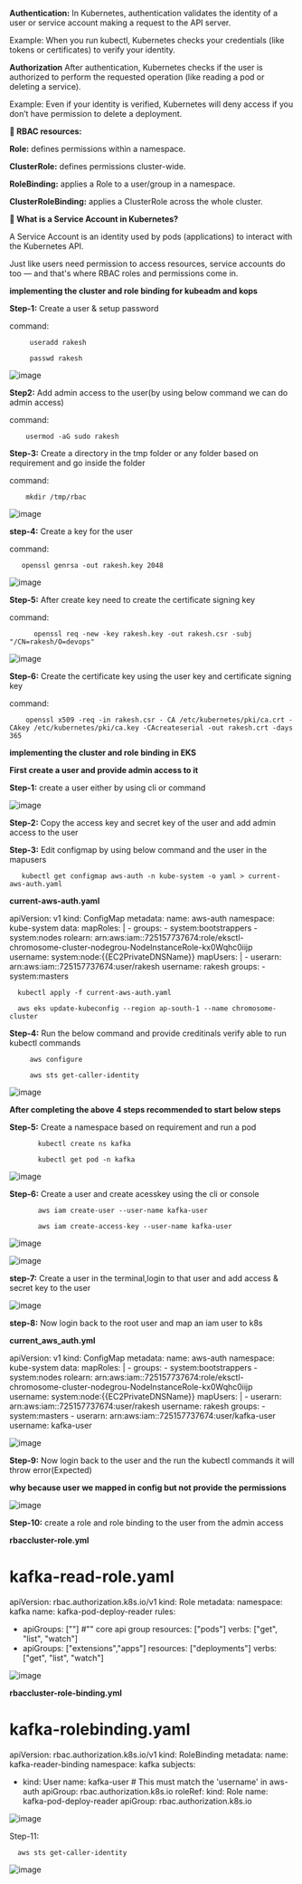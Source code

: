 
**Authentication:** In Kubernetes, authentication validates the identity of a user or service account making a request to the API server.

Example: When you run kubectl, Kubernetes checks your credentials (like tokens or certificates) to verify your identity.

**Authorization** After authentication, Kubernetes checks if the user is authorized to perform the requested operation (like reading a pod or deleting a service).

Example: Even if your identity is verified, Kubernetes will deny access if you don’t have permission to delete a deployment.

**📁 RBAC resources:**

**Role:** defines permissions within a namespace.

**ClusterRole:** defines permissions cluster-wide.

**RoleBinding:** applies a Role to a user/group in a namespace.

**ClusterRoleBinding:** applies a ClusterRole across the whole cluster.

**🤖 What is a Service Account in Kubernetes?**

A Service Account is an identity used by pods (applications) to interact with the Kubernetes API.

Just like users need permission to access resources, service accounts do too — and that's where RBAC roles and permissions come in.

**implementing the cluster and role binding for kubeadm and kops**

**Step-1:** Create a user & setup  password

command:  
        
         useradd rakesh 
         
         passwd rakesh

![image](https://github.com/user-attachments/assets/4e9c0875-6191-4b85-9120-293f33929dd2)

**Step2:** Add admin access to the user(by using below command we can do admin access)

command:

        usermod -aG sudo rakesh

**Step-3:** Create a directory in the tmp folder or any folder based on requirement and go inside the folder

command:

        mkdir /tmp/rbac

![image](https://github.com/user-attachments/assets/a1afe566-a263-454d-a981-e40bbdb2de2c)


**step-4:** Create a key for the user 

command:

       openssl genrsa -out rakesh.key 2048

![image](https://github.com/user-attachments/assets/54437390-e651-415d-a6e2-1a273f9abeb2)

**Step-5:** After create key need to create the certificate signing key
       
command:

          openssl req -new -key rakesh.key -out rakesh.csr -subj "/CN=rakesh/O=devops"

![image](https://github.com/user-attachments/assets/123ef10a-9967-4284-acb6-823be7d8c480)

**Step-6:** Create the certificate key using the user key and certificate signing key

command:

        openssl x509 -req -in rakesh.csr - CA /etc/kubernetes/pki/ca.crt -CAkey /etc/kubernetes/pki/ca.key -CAcreateserial -out rakesh.crt -days 365

**implementing the cluster and role binding in EKS**

  **First create a user and provide admin access to it**

**Step-1:** create a user either by using cli or command

![image](https://github.com/user-attachments/assets/2b0e23b1-7b64-4532-97c0-70c4e6676302)

**Step-2:** Copy the access key and secret key of the user and add admin access to the user

**Step-3:** Edit configmap by using below command and the user in the mapusers

       kubectl get configmap aws-auth -n kube-system -o yaml > current-aws-auth.yaml

**current-aws-auth.yaml**

apiVersion: v1
kind: ConfigMap
metadata:
  name: aws-auth
  namespace: kube-system
data:
  mapRoles: |
    - groups:
      - system:bootstrappers
      - system:nodes
      rolearn: arn:aws:iam::725157737674:role/eksctl-chromosome-cluster-nodegrou-NodeInstanceRole-kx0Wqhc0iijp
      username: system:node:{{EC2PrivateDNSName}}
  mapUsers: |
    - userarn: arn:aws:iam::725157737674:user/rakesh
      username: rakesh
      groups:
        - system:masters

      kubectl apply -f current-aws-auth.yaml
      
      aws eks update-kubeconfig --region ap-south-1 --name chromosome-cluster

**Step-4:** Run the below command and provide creditinals verify able to run kubectl commands

         aws configure

         aws sts get-caller-identity

![image](https://github.com/user-attachments/assets/61b3918c-0d20-4950-8c8f-ce4dd4ba9b37)


**After completing the above 4 steps recommended to start below steps**

**Step-5:** Create a namespace  based on requirement and run a pod

           kubectl create ns kafka

           kubectl get pod -n kafka

![image](https://github.com/user-attachments/assets/dd0833b7-05c3-44d0-9549-fe49718743f3)

**Step-6:** Create a user  and create acesskey using the cli or console

           aws iam create-user --user-name kafka-user

           aws iam create-access-key --user-name kafka-user


![image](https://github.com/user-attachments/assets/14484ea8-dade-4fcc-ba31-ab20e0d8fef0)

![image](https://github.com/user-attachments/assets/478852d4-885a-4772-8cd4-5d928858b4be)
           

**step-7:** Create a user in the terminal,login to that user and add access & secret key to the user

![image](https://github.com/user-attachments/assets/213ba94c-1706-4bea-bd28-68d55040047d)

**step-8:** Now login back to the root user and map an iam user to k8s

**current_aws_auth.yml**

apiVersion: v1
kind: ConfigMap
metadata:
  name: aws-auth
  namespace: kube-system
data:
  mapRoles: |
    - groups:
      - system:bootstrappers
      - system:nodes
      rolearn: arn:aws:iam::725157737674:role/eksctl-chromosome-cluster-nodegrou-NodeInstanceRole-kx0Wqhc0iijp
      username: system:node:{{EC2PrivateDNSName}}
  mapUsers: |
    - userarn: arn:aws:iam::725157737674:user/rakesh
      username: rakesh
      groups:
        - system:masters
    - userarn: arn:aws:iam::725157737674:user/kafka-user
      username: kafka-user

![image](https://github.com/user-attachments/assets/03f1f38f-d3cd-4823-a116-35599d4cfc21)


**Step-9:** Now login back to the user and the run the kubectl commands it will throw error(Expected)

**why because user we mapped in config but not provide the permissions**

![image](https://github.com/user-attachments/assets/5dfa50a7-6e5b-423d-a7b4-4b82a24ace6c)

**Step-10:** create a role and role binding to the user from the admin access 

**rbaccluster-role.yml**

# kafka-read-role.yaml
apiVersion: rbac.authorization.k8s.io/v1
kind: Role
metadata:
  namespace: kafka
  name: kafka-pod-deploy-reader
rules:
- apiGroups: [""] #"" core api group
  resources: ["pods"]
  verbs: ["get", "list", "watch"]
- apiGroups: ["extensions","apps"]
  resources: ["deployments"]
  verbs: ["get", "list", "watch"]

![image](https://github.com/user-attachments/assets/7f218805-8c0b-4fcb-888d-83ab626b2f20)

**rbaccluster-role-binding.yml**

# kafka-rolebinding.yaml
apiVersion: rbac.authorization.k8s.io/v1
kind: RoleBinding
metadata:
  name: kafka-reader-binding
  namespace: kafka
subjects:
- kind: User
  name: kafka-user            # This must match the 'username' in aws-auth
  apiGroup: rbac.authorization.k8s.io
roleRef:
  kind: Role
  name: kafka-pod-deploy-reader
  apiGroup: rbac.authorization.k8s.io

![image](https://github.com/user-attachments/assets/48a429e5-344d-4808-b213-ef27185d107f)

Step-11:

      aws sts get-caller-identity

      
![image](https://github.com/user-attachments/assets/8d1a3a07-b503-470d-ac01-fe28df265d7b)

